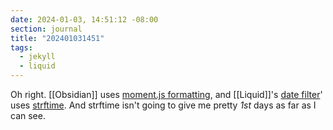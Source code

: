 ```yaml
---
date: 2024-01-03, 14:51:12 -08:00
section: journal
title: "202401031451"
tags:
  - jekyll
  - liquid
---
```

Oh right. [[Obsidian]] uses [moment.js formatting](https://momentjs.com/docs/#/parsing/string-format/), and [[Liquid]]'s [date filter](https://shopify.github.io/liquid/filters/date/)' uses [strftime](https://strftime.net/). And strftime isn't going to give me pretty _1st_ days as far as I can see.